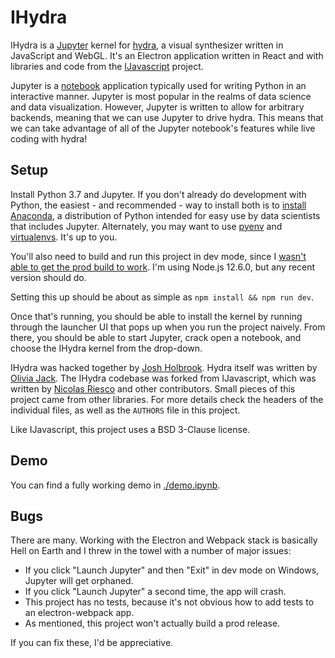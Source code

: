 # IHydra

IHydra is a [Jupyter](https://jupyter.org/) kernel for [hydra](https://hydra-editor.glitch.me), a visual synthesizer written in JavaScript and WebGL. It's an Electron application written in React and with libraries and code from the [IJavascript](https://github.com/n-riesco/ijavascript) project.

Jupyter is a [notebook](https://en.wikipedia.org/wiki/Notebook_interface) application typically used for writing Python in an interactive manner. Jupyter is most popular in the realms of data science 
and data visualization. However, Jupyter is written to allow for arbitrary backends, meaning that we can use Jupyter to drive hydra. This means that we can take advantage of all of the Jupyter notebook's features while live coding with hydra!

## Setup

Install Python 3.7 and Jupyter. If you don't already do development with Python, the easiest - and recommended - way to install both is to [install Anaconda](https://www.anaconda.com/distribution/#download-section), a distribution of Python intended for easy use by data scientists that includes Jupyter. Alternately, you may want to use [pyenv](https://github.com/pyenv/pyenv) and [virtualenvs](https://docs.python-guide.org/dev/virtualenvs/). It's up to you.

You'll also need to build and run this project in dev mode, since I [wasn't able to get the prod build to work](https://github.com/electron-userland/electron-builder/issues/4685). I'm using Node.js 12.6.0, but any recent version should do.

Setting this up should be about as simple as `npm install && npm run dev`.

Once that's running, you should be able to install the kernel by running through the launcher UI that pops up when you run the project naively. From there, you should be able to start Jupyter, crack open a notebook, and choose the IHydra kernel from the drop-down.

IHydra was hacked together by [Josh Holbrook](https://twitter.com/jfhbrook). Hydra itself was written by [Olivia Jack](https://twitter.com/_ojack_). The IHydra codebase was forked from IJavascript, which was written by [Nicolas Riesco](https://github.com/n-riesco) and other contributors. Small pieces of this project came from other libraries. For more details check the headers of the individual files, as well as the `AUTHORS` file in this project.

Like IJavascript, this project uses a BSD 3-Clause license.

## Demo

You can find a fully working demo in [./demo.ipynb](https://github.com/jfhbrook/ihydra/blob/develop/demo.ipynb).

## Bugs

There are many. Working with the Electron and Webpack stack is basically Hell on Earth and I threw in the towel with a number of major issues:

* If you click "Launch Jupyter" and then "Exit" in dev mode on Windows, Jupyter will get orphaned.
* If you click "Launch Jupyter" a second time, the app will crash.
* This project has no tests, because it's not obvious how to add tests to an electron-webpack app.
* As mentioned, this project won't actually build a prod release.

If you can fix these, I'd be appreciative.